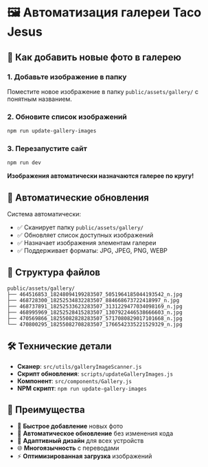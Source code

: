 # 🖼️ Автоматизация галереи Taco Jesus

## 📸 Как добавить новые фото в галерею

### 1. Добавьте изображение в папку
Поместите новое изображение в папку `public/assets/gallery/` с понятным названием.

### 2. Обновите список изображений
```bash
npm run update-gallery-images
```

### 3. Перезапустите сайт
```bash
npm run dev
```

**Изображения автоматически назначаются галерее по кругу!**

## 🔄 Автоматические обновления

Система автоматически:
- ✅ Сканирует папку `public/assets/gallery/`
- ✅ Обновляет список доступных изображений
- ✅ Назначает изображения элементам галереи
- ✅ Поддерживает форматы: JPG, JPEG, PNG, WEBP

## 📁 Структура файлов

```
public/assets/gallery/
├── 464516853_18248094199283507_5051964185044193542_n.jpg
├── 468728300_18252534832283507_884668673722418997_n.jpg
├── 468737891_18252533623283507_3131229477034098169_n.jpg
├── 468995969_18252528415283507_1307922446538666603_n.jpg
├── 470569866_18255082828283507_5717080829017101668_n.jpg
└── 470800295_18255082708283507_1766542335221529329_n.jpg
```

## 🛠️ Технические детали

- **Сканер**: `src/utils/galleryImageScanner.js`
- **Скрипт обновления**: `scripts/updateGalleryImages.js`
- **Компонент**: `src/components/Gallery.js`
- **NPM скрипт**: `npm run update-gallery-images`

## 🎯 Преимущества

- 🚀 **Быстрое добавление** новых фото
- 🔄 **Автоматическое обновление** без изменения кода
- 📱 **Адаптивный дизайн** для всех устройств
- 🌐 **Многоязычность** с переводами
- ⚡ **Оптимизированная загрузка** изображений
